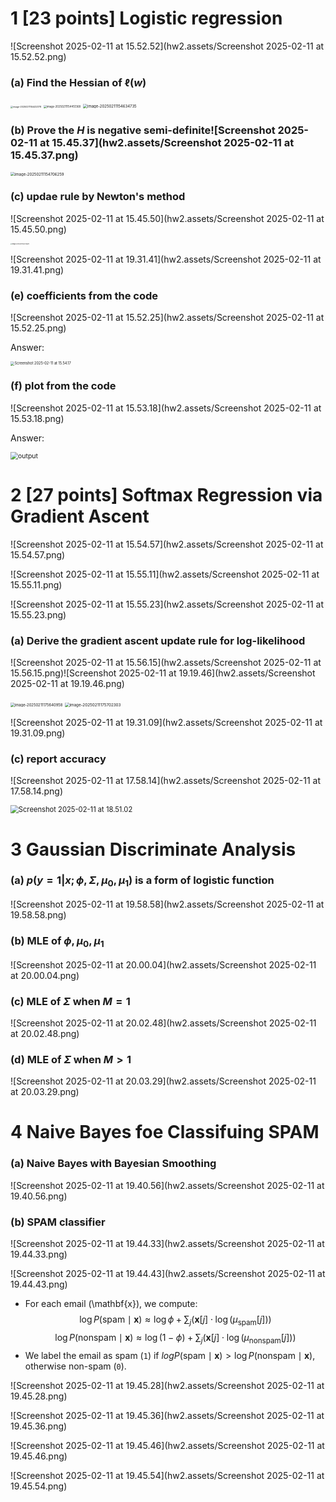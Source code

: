 # 1 [23 points] Logistic regression

![Screenshot 2025-02-11 at 15.52.52](hw2.assets/Screenshot 2025-02-11 at 15.52.52.png)

### (a) Find the Hessian of $\ell(w)$

<img src="hw2.assets/image-20250211154432178.png" alt="image-20250211154432178" style="zoom:25%;" />

<img src="hw2.assets/image-20250211154451368.png" alt="image-20250211154451368" style="zoom:30%;" />

<img src="hw2.assets/image-20250211154634735.png" alt="image-20250211154634735" style="zoom:43%;" />



### (b) Prove the $H$ is negative semi-definite![Screenshot 2025-02-11 at 15.45.37](hw2.assets/Screenshot 2025-02-11 at 15.45.37.png)

<img src="hw2.assets/image-20250211154706259.png" alt="image-20250211154706259" style="zoom:43%;" />



### (c) updae rule by Newton's method

![Screenshot 2025-02-11 at 15.45.50](hw2.assets/Screenshot 2025-02-11 at 15.45.50.png)

<img src="hw2.assets/image-20250211154720829.png" alt="image-20250211154720829" style="zoom:15%;" />



![Screenshot 2025-02-11 at 19.31.41](hw2.assets/Screenshot 2025-02-11 at 19.31.41.png)

### (e) coefficients from the code

![Screenshot 2025-02-11 at 15.52.25](hw2.assets/Screenshot 2025-02-11 at 15.52.25.png)

Answer:

<img src="hw2.assets/Screenshot 2025-02-11 at 15.54.17.png" alt="Screenshot 2025-02-11 at 15.54.17" style="zoom:40%;" />



### (f) plot from the code

![Screenshot 2025-02-11 at 15.53.18](hw2.assets/Screenshot 2025-02-11 at 15.53.18.png)

Answer:

<img src="hw2.assets/output.png" alt="output" style="zoom:75%;" />







# 2 [27 points] Softmax Regression via Gradient Ascent

![Screenshot 2025-02-11 at 15.54.57](hw2.assets/Screenshot 2025-02-11 at 15.54.57.png)

![Screenshot 2025-02-11 at 15.55.11](hw2.assets/Screenshot 2025-02-11 at 15.55.11.png)

![Screenshot 2025-02-11 at 15.55.23](hw2.assets/Screenshot 2025-02-11 at 15.55.23.png)



### (a) Derive the gradient ascent update rule for log-likelihood

![Screenshot 2025-02-11 at 15.56.15](hw2.assets/Screenshot 2025-02-11 at 15.56.15.png)![Screenshot 2025-02-11 at 19.19.46](hw2.assets/Screenshot 2025-02-11 at 19.19.46.png)

<img src="hw2.assets/image-20250211175640958.png" alt="image-20250211175640958" style="zoom:42%;" />

<img src="hw2.assets/image-20250211175702303.png" alt="image-20250211175702303" style="zoom:45%;" />



![Screenshot 2025-02-11 at 19.31.09](hw2.assets/Screenshot 2025-02-11 at 19.31.09.png)

### (c) report accuracy

![Screenshot 2025-02-11 at 17.58.14](hw2.assets/Screenshot 2025-02-11 at 17.58.14.png)

<img src="hw2.assets/Screenshot 2025-02-11 at 18.51.02.png" alt="Screenshot 2025-02-11 at 18.51.02" style="zoom:80%;" />





# 3 Gaussian Discriminate Analysis

### (a) $p(y=1|x;\phi,\Sigma,\mu_0,\mu_1)$ is a form of logistic function

![Screenshot 2025-02-11 at 19.58.58](hw2.assets/Screenshot 2025-02-11 at 19.58.58.png)





























### (b) MLE of $\phi,\mu_0,\mu_1$

![Screenshot 2025-02-11 at 20.00.04](hw2.assets/Screenshot 2025-02-11 at 20.00.04.png)





















### (c) MLE of $\Sigma$ when $M=1$

![Screenshot 2025-02-11 at 20.02.48](hw2.assets/Screenshot 2025-02-11 at 20.02.48.png)

















### (d) MLE of $\Sigma$ when $M>1$ 

![Screenshot 2025-02-11 at 20.03.29](hw2.assets/Screenshot 2025-02-11 at 20.03.29.png)



















# 4 Naive Bayes foe Classifuing SPAM

### (a) Naive Bayes with Bayesian Smoothing

![Screenshot 2025-02-11 at 19.40.56](hw2.assets/Screenshot 2025-02-11 at 19.40.56.png)























### (b) SPAM classifier

![Screenshot 2025-02-11 at 19.44.33](hw2.assets/Screenshot 2025-02-11 at 19.44.33.png)

![Screenshot 2025-02-11 at 19.44.43](hw2.assets/Screenshot 2025-02-11 at 19.44.43.png)

   - For each email \(\mathbf{x}\), we compute:
     $$
     \log P(\text{spam} \mid \mathbf{x}) \approx \log \phi + \sum_j \bigl(\mathbf{x}[j] \cdot \log(\mu_{\text{spam}}[j])\bigr)
     $$
     $$
     \log P(\text{nonspam} \mid \mathbf{x}) \approx \log(1-\phi) + \sum_j \bigl(\mathbf{x}[j] \cdot \log(\mu_{\text{nonspam}}[j])\bigr)
     $$
   - We label the email as spam (`1`) if $log P(\text{spam} \mid \mathbf{x}) > \log P(\text{nonspam} \mid \mathbf{x})$, otherwise non-spam (`0`).













![Screenshot 2025-02-11 at 19.45.28](hw2.assets/Screenshot 2025-02-11 at 19.45.28.png)













![Screenshot 2025-02-11 at 19.45.36](hw2.assets/Screenshot 2025-02-11 at 19.45.36.png)













![Screenshot 2025-02-11 at 19.45.46](hw2.assets/Screenshot 2025-02-11 at 19.45.46.png)













![Screenshot 2025-02-11 at 19.45.54](hw2.assets/Screenshot 2025-02-11 at 19.45.54.png)





















